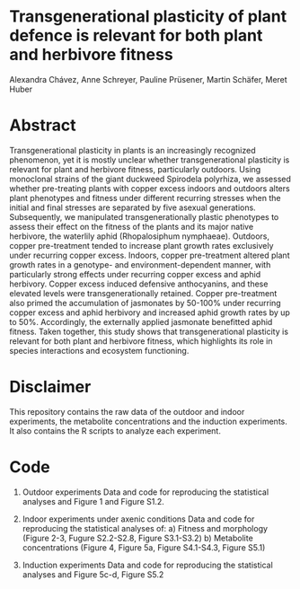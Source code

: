 # Transgenerational plasticity of plant defence is relevant for both plant and herbivore fitness

Alexandra Chávez, Anne Schreyer, Pauline Prüsener, Martin Schäfer, Meret Huber

# Abstract
Transgenerational plasticity in plants is an increasingly recognized phenomenon, yet it is mostly unclear whether transgenerational plasticity is relevant for plant and herbivore fitness, particularly outdoors. Using monoclonal strains of the giant duckweed Spirodela polyrhiza, we assessed whether pre-treating plants with copper excess indoors and outdoors alters plant phenotypes and fitness under different recurring stresses when the initial and final stresses are separated by five asexual generations. Subsequently, we manipulated transgenerationally plastic phenotypes to assess their effect on the fitness of the plants and its major native herbivore, the waterlily aphid (Rhopalosiphum nymphaeae). Outdoors, copper pre-treatment tended to increase plant growth rates exclusively under recurring copper excess. Indoors, copper pre-treatment altered plant growth rates in a genotype- and environment-dependent manner, with particularly strong effects under recurring copper excess and aphid herbivory. Copper excess induced defensive anthocyanins, and these elevated levels were transgenerationally retained. Copper pre-treatment also primed the accumulation of jasmonates by 50-100% under recurring copper excess and aphid herbivory and increased aphid growth rates by up to 50%. Accordingly, the externally applied jasmonate benefitted aphid fitness. Taken together, this study shows that transgenerational plasticity is relevant for both plant and herbivore fitness, which highlights its role in species interactions and ecosystem functioning. 

# Disclaimer
This repository contains the raw data of the outdoor and indoor experiments, the metabolite concentrations and the induction experiments. It also contains the R scripts to analyze each experiment. 

# Code
1. Outdoor experiments
Data and code for reproducing the statistical analyses and Figure 1 and Figure S1.2.

2. Indoor experiments under axenic conditions
Data and code for reproducing the statistical analyses of:
a) Fitness and morphology (Figure 2-3, Fugure S2.2-S2.8, Figure S3.1-S3.2)
b) Metabolite concentrations (Figure 4, Figure 5a, Figure S4.1-S4.3, Figure S5.1)

4. Induction experiments
Data and code for reproducing the statistical analyses and Figure 5c-d, Figure S5.2
